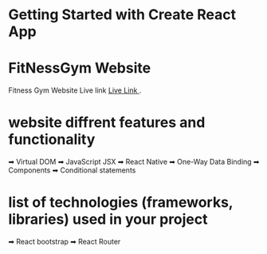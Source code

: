 # Getting Started with Create React App

# FitNessGym Website

Fitness Gym Website Live link [Live Link ](https://fitness-gym-project.web.app/).


# website diffrent features and functionality
➡ Virtual DOM
➡ JavaScript  JSX
➡ React Native
➡ One-Way Data Binding
➡ Components
➡ Conditional statements

# list of technologies (frameworks, libraries) used in your project

➡ React bootstrap
➡ React Router